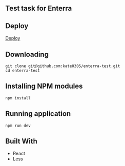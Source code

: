 ## Test task for Enterra

## Deploy
[Deploy](https://kate0305.github.io/enterra-test)

## Downloading

```
git clone git@github.com:kate0305/enterra-test.git
cd enterra-test
```

## Installing NPM modules

```
npm install
```

## Running application
```
npm run dev
```

## Built With
- React
- Less


